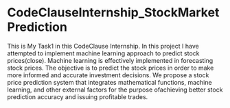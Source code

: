 # CodeClauseInternship_StockMarketPrediction
This is My Task1 in this  CodeClause Internship.
In this project I have attempted to implement machine learning approach to predict stock prices(close). Machine learning is effectively implemented in forecasting stock prices. The objective is to predict the stock prices in order to make more informed and accurate investment decisions. We propose a stock price prediction system that integrates mathematical functions, machine learning, and other external factors for the purpose ofachieving better stock prediction accuracy and issuing profitable trades.
